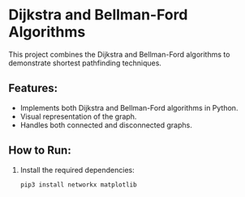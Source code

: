 # Dijkstra and Bellman-Ford Algorithms

This project combines the Dijkstra and Bellman-Ford algorithms to demonstrate shortest pathfinding techniques.

## Features:
- Implements both Dijkstra and Bellman-Ford algorithms in Python.
- Visual representation of the graph.
- Handles both connected and disconnected graphs.

## How to Run:
1. Install the required dependencies:
   ```bash
   pip3 install networkx matplotlib
